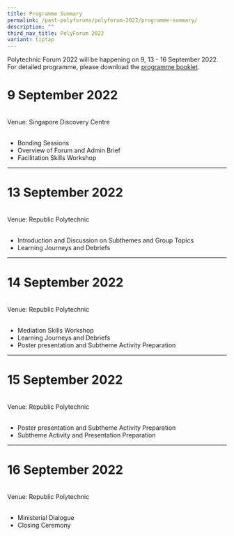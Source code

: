 ```yaml
---
title: Programme Summary
permalink: /past-polyforums/polyforum-2022/programme-summary/
description: ""
third_nav_title: PolyForum 2022
variant: tiptap
---
```

Polytechnic Forum 2022 will be happening on 9, 13 - 16 September 2022. <br> For detailed programme, please download the [programme booklet](https://for.edu.sg/pf2022-programme). 
# 9 September 2022 
<br>
Venue: Singapore Discovery Centre 
<br>
<br>

* Bonding Sessions 
* Overview of Forum and Admin Brief
* Facilitation Skills Workshop 

****
# 13 September 2022 
<br>
Venue: Republic Polytechnic
<br>
<br>

* Introduction and Discussion on Subthemes and Group Topics
* Learning Journeys and Debriefs

****

# 14 September 2022 
<br>
Venue: Republic Polytechnic
<br>
<br>

* Mediation Skills Workshop
* Learning Journeys and Debriefs
* Poster presentation and Subtheme Activity Preparation

****

# 15 September 2022 
<br>
Venue: Republic Polytechnic
<br>
<br>

* Poster presentation and Subtheme Activity Preparation
* Subtheme Activity and Presentation Preparation

****

# 16 September 2022 
<br>
Venue: Republic Polytechnic
<br>
<br>

* Ministerial Dialogue 
* Closing Ceremony